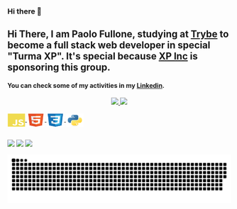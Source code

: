 ### Hi there 👋

<!--
**paolofullone/paolofullone** is a ✨ _special_ ✨ repository because its `README.md` (this file) appears on your GitHub profile.

Here are some ideas to get you started:

- 🔭 I’m currently working on ...
- 🌱 I’m currently learning ...
- 👯 I’m looking to collaborate on ...
- 🤔 I’m looking for help with ...
- 💬 Ask me about ...
- 📫 How to reach me: ...
- 😄 Pronouns: ...
- ⚡ Fun fact: ...

-->

## Hi There, I am Paolo Fullone, studying at <a href="https://betrybe.com" target="_blank">Trybe</a> to become a full stack web developer in special "Turma XP". It's special because <a href="https://xpi.com.br" target="_blank">XP Inc</a> is sponsoring this group.
#### You can check some of my activities in my <a href="https://br.linkedin.com/in/paolofullone" target="_blank">Linkedin</a>. 
<div align="center">
  <a href="https://github.com/paolofullone">
  <img height="180em" src="https://github-readme-stats.vercel.app/api?username=paolofullone&show_icons=true&theme=merko&include_all_commits=true&count_private=true"/>
  <img height="180em" src="https://github-readme-stats.vercel.app/api/top-langs/?username=paolofullone&layout=compact&langs_count=7&theme=merko"/>
</div>
<div style="display: inline_block"><br>
  <img align="center" alt="Paolo-Js" height="30" width="40" src="https://raw.githubusercontent.com/devicons/devicon/master/icons/javascript/javascript-plain.svg">
  <img align="center" alt="Paolo-HTML" height="30" width="40" src="https://raw.githubusercontent.com/devicons/devicon/master/icons/html5/html5-original.svg">
  <img align="center" alt="Paolo-CSS" height="30" width="40" src="https://raw.githubusercontent.com/devicons/devicon/master/icons/css3/css3-original.svg">
  <img align="center" alt="Paolo-Python" height="30" width="40" src="https://raw.githubusercontent.com/devicons/devicon/master/icons/python/python-original.svg">

</div>
  
  ##
 
<div> 

  <a href="https://instagram.com/paolo_fullone" target="_blank"><img src="https://img.shields.io/badge/-Instagram-%23E4405F?style=for-the-badge&logo=instagram&logoColor=white" target="_blank"></a>
  <a href = "mailto:paolo.enrico@gmail.com"><img src="https://img.shields.io/badge/-Gmail-%23333?style=for-the-badge&logo=gmail&logoColor=white" target="_blank"></a>
  <a href="https://br.linkedin.com/in/paolofullone" target="_blank"><img src="https://img.shields.io/badge/-LinkedIn-%230077B5?style=for-the-badge&logo=linkedin&logoColor=white" target="_blank"></a> 
 
![Snake animation](https://github.com/paolofullone/paolofullone/blob/output/github-contribution-grid-snake.svg)
 
</div>
